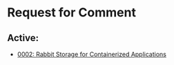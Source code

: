 # Request for Comment

## Active:
 * [0002: Rabbit Storage for Containerized Applications](0002/readme.md)